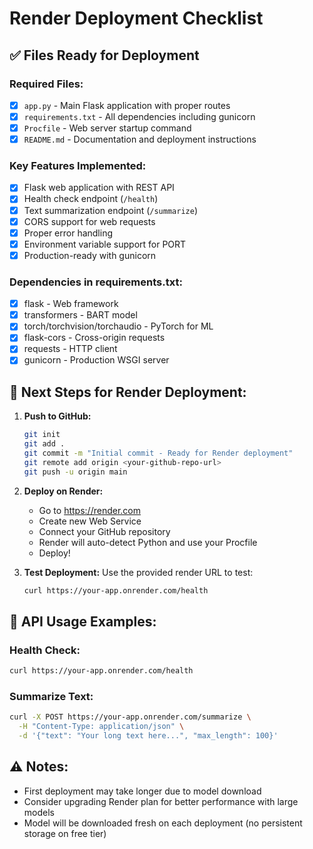 # Render Deployment Checklist

## ✅ Files Ready for Deployment

### Required Files:
- [x] `app.py` - Main Flask application with proper routes
- [x] `requirements.txt` - All dependencies including gunicorn
- [x] `Procfile` - Web server startup command
- [x] `README.md` - Documentation and deployment instructions

### Key Features Implemented:
- [x] Flask web application with REST API
- [x] Health check endpoint (`/health`)
- [x] Text summarization endpoint (`/summarize`)
- [x] CORS support for web requests
- [x] Proper error handling
- [x] Environment variable support for PORT
- [x] Production-ready with gunicorn

### Dependencies in requirements.txt:
- [x] flask - Web framework
- [x] transformers - BART model
- [x] torch/torchvision/torchaudio - PyTorch for ML
- [x] flask-cors - Cross-origin requests
- [x] requests - HTTP client
- [x] gunicorn - Production WSGI server

## 🚀 Next Steps for Render Deployment:

1. **Push to GitHub:**
   ```bash
   git init
   git add .
   git commit -m "Initial commit - Ready for Render deployment"
   git remote add origin <your-github-repo-url>
   git push -u origin main
   ```

2. **Deploy on Render:**
   - Go to https://render.com
   - Create new Web Service
   - Connect your GitHub repository
   - Render will auto-detect Python and use your Procfile
   - Deploy!

3. **Test Deployment:**
   Use the provided render URL to test:
   ```bash
   curl https://your-app.onrender.com/health
   ```

## 📝 API Usage Examples:

### Health Check:
```bash
curl https://your-app.onrender.com/health
```

### Summarize Text:
```bash
curl -X POST https://your-app.onrender.com/summarize \
  -H "Content-Type: application/json" \
  -d '{"text": "Your long text here...", "max_length": 100}'
```

## ⚠️ Notes:
- First deployment may take longer due to model download
- Consider upgrading Render plan for better performance with large models
- Model will be downloaded fresh on each deployment (no persistent storage on free tier)
